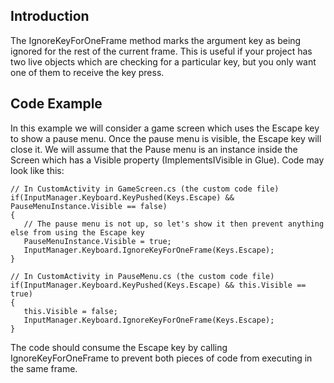 ## Introduction

The IgnoreKeyForOneFrame method marks the argument key as being ignored for the rest of the current frame. This is useful if your project has two live objects which are checking for a particular key, but you only want one of them to receive the key press.

## Code Example

In this example we will consider a game screen which uses the Escape key to show a pause menu. Once the pause menu is visible, the Escape key will close it. We will assume that the Pause menu is an instance inside the Screen which has a Visible property (ImplementsIVisible in Glue). Code may look like this:

    // In CustomActivity in GameScreen.cs (the custom code file)
    if(InputManager.Keyboard.KeyPushed(Keys.Escape) && PauseMenuInstance.Visible == false)
    {
       // The pause menu is not up, so let's show it then prevent anything else from using the Escape key
       PauseMenuInstance.Visible = true;
       InputManager.Keyboard.IgnoreKeyForOneFrame(Keys.Escape);
    }

    // In CustomActivity in PauseMenu.cs (the custom code file)
    if(InputManager.Keyboard.KeyPushed(Keys.Escape) && this.Visible == true)
    {
       this.Visible = false;
       InputManager.Keyboard.IgnoreKeyForOneFrame(Keys.Escape);
    }

The code should consume the Escape key by calling IgnoreKeyForOneFrame to prevent both pieces of code from executing in the same frame.
